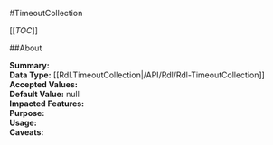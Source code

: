 #TimeoutCollection

[[_TOC_]]

##About

**Summary:**   
**Data Type:** [[Rdl.TimeoutCollection|/API/Rdl/Rdl-TimeoutCollection]]  
**Accepted Values:**   
**Default Value:** null  
**Impacted Features:**   
**Purpose:**   
**Usage:**   
**Caveats:**   

